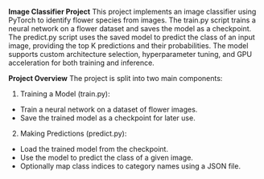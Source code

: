 **Image Classifier Project**
This project implements an image classifier using PyTorch to identify flower species from images. The train.py script trains a neural network on a flower dataset and saves the model as a checkpoint. The predict.py script uses the saved model to predict the class of an input image, providing the top K predictions and their probabilities. The model supports custom architecture selection, hyperparameter tuning, and GPU acceleration for both training and inference.

**Project Overview**
The project is split into two main components:

1. Training a Model (train.py):
- Train a neural network on a dataset of flower images.
- Save the trained model as a checkpoint for later use.

2. Making Predictions (predict.py):
- Load the trained model from the checkpoint.
- Use the model to predict the class of a given image.
- Optionally map class indices to category names using a JSON file.
